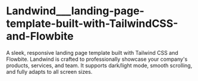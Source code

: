 # Landwind___landing-page-template-built-with-TailwindCSS-and-Flowbite
A sleek, responsive landing page template built with Tailwind CSS and Flowbite. Landwind is crafted to professionally showcase your company's products, services, and team. It supports dark/light mode, smooth scrolling, and fully adapts to all screen sizes.
